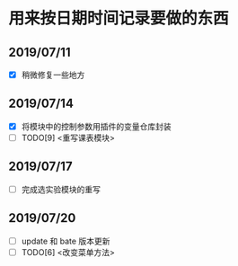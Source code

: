# 用来按日期时间记录要做的东西

## 2019/07/11

- [x] 稍微修复一些地方

## 2019/07/14

- [x] 将模块中的控制参数用插件的变量仓库封装
- [ ] TODO[9] <重写课表模块>

## 2019/07/17

- [ ] 完成选实验模块的重写

## 2019/07/20

- [ ] update 和 bate 版本更新
- [ ] TODO[6] <改变菜单方法>
